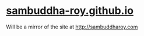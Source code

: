# [sambuddha-roy.github.io](https://sambuddha-roy.github.io/)

Will be a mirror of the site at http://sambuddharoy.com
